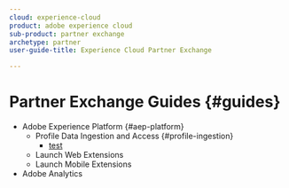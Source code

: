 ```yaml
---
cloud: experience-cloud
product: adobe experience cloud
sub-product: partner exchange
archetype: partner
user-guide-title: Experience Cloud Partner Exchange

---
```


# Partner Exchange Guides {#guides}

+ Adobe Experience Platform {#aep-platform}
  + Profile Data Ingestion and Access {#profile-ingestion}
    + [test](partner-exchange.en/blob/master/help/aep-platform/profile-ingestion/test.md)
  + Launch Web Extensions
  + Launch Mobile Extensions
+ Adobe Analytics 
